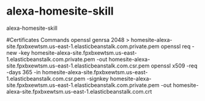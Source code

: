 # alexa-homesite-skill
alexa-homesite-skill

#Certificates Commands
openssl genrsa 2048 > homesite-alexa-site.fpxbxewtsm.us-east-1.elasticbeanstalk.com.private.pem
openssl req -new -key homesite-alexa-site.fpxbxewtsm.us-east-1.elasticbeanstalk.com.private.pem -out homesite-alexa-site.fpxbxewtsm.us-east-1.elasticbeanstalk.com.csr.pem
openssl x509 -req -days 365 -in homesite-alexa-site.fpxbxewtsm.us-east-1.elasticbeanstalk.com.csr.pem -signkey homesite-alexa-site.fpxbxewtsm.us-east-1.elasticbeanstalk.com.private.pem -out homesite-alexa-site.fpxbxewtsm.us-east-1.elasticbeanstalk.com.crt

